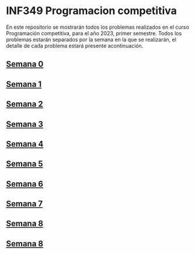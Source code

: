 # INF349 Programacion competitiva

En este repositorio se mostrarán todos los problemas realizados en el curso Programación competitiva, para el año 2023, primer semestre.
Todos los problemas estarán separados por la semana en la que se realizarán, el detalle de cada problema estará presente acontinuación.

## [Semana 0](https://github.com/Konnits/INF349-Programacion-competitiva/tree/master/W0#readme)

## [Semana 1](https://github.com/Konnits/INF349-Programacion-competitiva/tree/master/W1#readme)

## [Semana 2](https://github.com/Konnits/INF349-Programacion-competitiva/tree/master/W2#readme)

## [Semana 3](https://github.com/Konnits/INF349-Programacion-competitiva/tree/master/W3#readme)

## [Semana 4](https://github.com/Konnits/INF349-Programacion-competitiva/tree/master/W4#readme)

## [Semana 5](https://github.com/Konnits/INF349-Programacion-competitiva/tree/master/W5#readme)

## [Semana 6](https://github.com/Konnits/INF349-Programacion-competitiva/tree/master/W6#readme)

## [Semana 7](https://github.com/Konnits/INF349-Programacion-competitiva/tree/master/W7#readme)

## [Semana 8](https://github.com/Konnits/INF349-Programacion-competitiva/tree/master/W8#readme)

## [Semana 8](https://github.com/Konnits/INF349-Programacion-competitiva/tree/master/W9#readme)